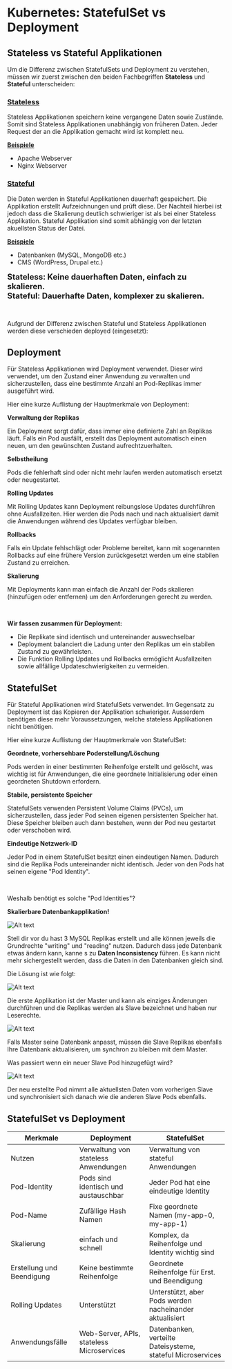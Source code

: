 # Kubernetes: StatefulSet vs Deployment

## Stateless vs Stateful Applikationen

Um die Differenz zwischen StatefulSets und Deployment zu verstehen, müssen wir zuerst zwischen den beiden Fachbegriffen **Stateless** und **Stateful** unterscheiden:

### <u>Stateless</u>
Stateless Applikationen speichern keine vergangene Daten sowie Zustände. Somit sind Stateless Applikationen unabhängig von früheren Daten. Jeder Request der an die Applikation gemacht wird ist komplett neu.

<u>**Beispiele**</u>

<ul>
<li>Apache Webserver</li>
<li>Nginx Webserver</li>
</ul>

### <u>Stateful</u>
Die Daten werden in Stateful Applikationen dauerhaft gespeichert. Die Applikation erstellt Aufzeichnungen und prüft diese. Der Nachteil hierbei ist jedoch dass die Skalierung deutlich schwieriger ist als bei einer Stateless Applikation. Stateful Applikation sind somit abhängig von der letzten akuellsten Status der Datei.

<u>**Beispiele**</u>

<ul>
<li>Datenbanken (MySQL, MongoDB etc.)</li>
<li>CMS (WordPress, Drupal etc.)</li>
</ul>


<span style="font-size:1.3em;">**Stateless: Keine dauerhaften Daten, einfach zu skalieren.**</span>
<br>
<span style="font-size:1.3em;">**Stateful: Dauerhafte Daten, komplexer zu skalieren.**</span>

<br>

Aufgrund der Differenz zwischen Stateful und Stateless Applikationen werden diese verschieden deployed (eingesetzt):

## Deployment
Für Stateless Applikationen wird Deployment verwendet. Dieser wird verwendet, um den Zustand einer Anwendung zu verwalten und sicherzustellen, dass eine bestimmte Anzahl an Pod-Replikas immer ausgeführt wird.

Hier eine kurze Auflistung der Hauptmerkmale von Deployment:

**Verwaltung der Replikas**

Ein Deployment sorgt dafür, dass immer eine definierte Zahl an Replikas läuft. Falls ein Pod ausfällt, erstellt das Deployment automatisch einen neuen, um den gewünschten Zustand aufrechtzuerhalten.

**Selbstheilung**

Pods die fehlerhaft sind oder nicht mehr laufen werden automatisch ersetzt oder neugestartet.

**Rolling Updates**

Mit Rolling Updates kann Deployment reibungslose Updates durchführen ohne Ausfallzeiten. Hier werden die Pods nach und nach aktualisiert damit die Anwendungen während des Updates verfügbar bleiben.

**Rollbacks**

Falls ein Update fehlschlägt oder Probleme bereitet, kann mit sogenannten Rollbacks auf eine frühere Version zurückgesetzt werden um eine stabilen Zustand zu erreichen.

**Skalierung**

Mit Deployments kann man einfach die Anzahl der Pods skalieren (hinzufügen oder entfernen) um den Anforderungen gerecht zu werden.

<br>

**Wir fassen zusammen für Deployment:**

<ul>
<li>Die Replikate sind identisch und untereinander auswechselbar</li>
<li>Deployment balanciert die Ladung unter den Replikas um ein stabilen Zustand zu gewährleisten.</li>
<li>Die Funktion Rolling Updates und Rollbacks ermöglicht Ausfallzeiten sowie allfällige Updateschwierigkeiten zu vermeiden.</li>
</ul>

## StatefulSet
Für Stateful Applikationen wird StatefulSets verwendet. Im Gegensatz zu Deployment ist das Kopieren der Applikation schwieriger. Ausserdem benötigen diese mehr Voraussetzungen, welche stateless Applikationen nicht benötigen. 

Hier eine kurze Auflistung der Hauptmerkmale von StatefulSet:

**Geordnete, vorhersehbare Poderstellung/Löschung**

Pods werden in einer bestimmten Reihenfolge erstellt und gelöscht, was wichtig ist für Anwendungen, die eine geordnete Initialisierung oder einen geordneten Shutdown erfordern.

**Stabile, persistente Speicher**

StatefulSets verwenden Persistent Volume Claims (PVCs), um sicherzustellen, dass jeder Pod seinen eigenen persistenten Speicher hat. Diese Speicher bleiben auch dann bestehen, wenn der Pod neu gestartet oder verschoben wird.

**Eindeutige Netzwerk-ID**

Jeder Pod in einem StatefulSet besitzt einen eindeutigen Namen. Dadurch sind die Replika Pods untereinander nicht identisch. Jeder von den Pods hat seinen eigene "Pod Identity".

<br>

Weshalb benötigt es solche "Pod Identities"?

**Skalierbare Datenbankapplikation!**

<img title="a title" alt="Alt text" src="./images/PodIdentity.jpg">

Stell dir vor du hast 3 MySQL Replikas erstellt und alle können jeweils die Grundrechte "writing" und "reading" nutzen. Dadurch dass jede Datenbank etwas ändern kann, kanne s zu **Daten Inconsistency** führen. Es kann nicht mehr sichergestellt werden, dass die Daten in den Datenbanken gleich sind.

Die Lösung ist wie folgt:

<img title="a title" alt="Alt text" src="./images/MasterSlaveIdentity.jpg">

Die erste Applikation ist der Master und kann als einziges Änderungen durchführen und die Replikas werden als Slave bezeichnet und haben nur Leserechte.

<img title="a title" alt="Alt text" src="./images/PodUpdate.jpg">

Falls Master seine Datenbank anpasst, müssen die Slave Replikas ebenfalls Ihre Datenbank aktualisieren, um synchron zu bleiben mit dem Master.

Was passiert wenn ein neuer Slave Pod hinzugefügt wird?

<img title="a title" alt="Alt text" src="./images/CeratingNewPod.jpg">

Der neu erstellte Pod nimmt alle aktuellsten Daten vom vorherigen Slave und synchronisiert sich danach wie die anderen Slave Pods ebenfalls.

## StatefulSet vs Deployment


| Merkmale                  | Deployment                           | StatefulSet                                             |
|---------------------------|--------------------------------------|---------------------------------------------------------|
| Nutzen                    | Verwaltung von stateless Anwendungen | Verwaltung von stateful Anwendungen                     |
| Pod-Identity              | Pods sind identisch und austauschbar | Jeder Pod hat eine eindeutige Identity                  |
| Pod-Name                  | Zufällige Hash Namen                 | Fixe geordnete Namen (my-app-0, my-app-1)               |
| Skalierung                | einfach und schnell                  | Komplex, da Reihenfolge und Identity wichtig sind       |
| Erstellung und Beendigung | Keine bestimmte Reihenfolge          | Geordnete Reihenfolge für Erst. und Beendigung          |
| Rolling Updates           | Unterstützt                          | Unterstützt, aber Pods werden nacheinander aktualisiert |
| Anwendungsfälle           | Web-Server, APIs, stateless Microservices                 | Datenbanken, verteilte Dateisysteme, stateful Microservices |

